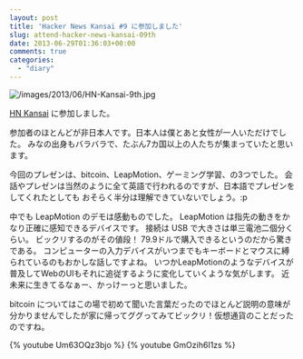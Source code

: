 ```yaml
---
layout: post
title: 'Hacker News Kansai #9 に参加しました'
slug: attend-hacker-news-kansai-09th
date: 2013-06-29T01:36:03+00:00
comments: true
categories:
  - "diary"
---
```


![/images/2013/06/HN-Kansai-9th.jpg](center)

[HN Kansai](http://hnkansai.org/) に参加しました。

参加者のほとんどが非日本人です。日本人は僕とあと女性が一人いただけでした。
みなの出身もバラバラで、たぶん7カ国以上の人たちが集まっていたと思います。

今回のプレゼンは、bitcoin、LeapMotion、ゲーミング学習、の3つでした。
会話やプレゼンは当然のように全て英語で行われるのですが、日本語でプレゼンをしてくれたとしても
おそらく半分は理解できていないでしょう。:p

中でも LeapMotion のデモは感動ものでした。
LeapMotion は指先の動きをかなり正確に感知できるデバイスです。
接続は USB で大きさは単三電池二個分くらい。
ビックリするのがその値段！
79.9ドルで購入できるというのだから驚きである。
コンピューターの入力デバイスがいつまでもキーボードとマウスに縛られているのもおかしな話しですよね。
いつかLeapMotionのようなデバイスが普及してWebのUIもそれに追従するように変化していくような気がします。
近未来に生きてるなぁー、かっけーっと思いました。

bitcoin についてはこの場で初めて聞いた言葉だったのでほとんど説明の意味が分かりませんでしたが家に帰ってググってみてビックリ！仮想通貨のことだったのですね。

{% youtube Um63OQz3bjo %}
{% youtube GmOzih6I1zs %}
